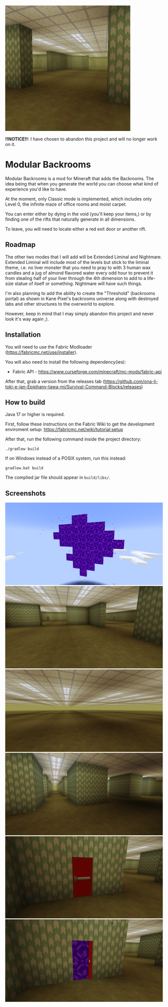 ![icon](icon-400x400.png)

**!!NOTICE!!:** I have chosen to abandon this project and will no longer work on it.

# Modular Backrooms

Modular Backrooms is a mod for Mineraft that adds the Backrooms. The idea being
that when you generate the world you can choose what kind of experience you'd
like to have.

At the moment, only Classic mode is implemented, which includes only Level 0,
the infinite maze of office rooms and moist carpet.

You can enter either by dying in the void (you'll keep your items,) or by
finding one of the rifts that naturally generate in all dimensions.

To leave, you will need to locate either a red exit door or another rift.

## Roadmap

The other two modes that I will add will be Extended Liminal and Nightmare.
Extended Liminal will include most of the levels but stick to the liminal theme,
i.e. no liver monster that you need to pray to with 3 human wax candles and a
jug of almond flavored water every odd hour to prevent it from stealing half of
your liver through the 4th dimension to add to a life-size statue of itself or
something. Nightmare will have such things.

I'm also planning to add the ability to create the "Threshold" (backrooms
portal) as shown in Kane Pixel's backrooms universe along with destroyed labs
and other structures to the overworld to explore.

However, keep in mind that I may simply abandon this project and never look it's
way again ;).

## Installation

You will need to use the Fabric Modloader (https://fabricmc.net/use/installer).

You will also need to install the following dependency(ies):
- Fabric API - https://www.curseforge.com/minecraft/mc-mods/fabric-api

After that, grab a version from the releases tab
(https://github.com/ona-li-toki-e-jan-Epiphany-tawa-mi/Survival-Command-Blocks/releases)

## How to build

Java 17 or higher is required.

First, follow these instructions on the Fabric Wiki to get the development
enviroment setup: https://fabricmc.net/wiki/tutorial:setup

After that, run the following command inside the project directory:

```console
./gradlew build
```

If on Windows instead of a POSIX system, run this instead:

```console
gradlew.bat build
```

The complied jar file should appear in `build/libs/`.

## Screenshots

![a rift](screenshots/rift.png)
![office rooms](screenshots/office_rooms.png)
![an open space](screenshots/open_space.png)
![pillars](screenshots/pillars.png)
![an exit door](screenshots/exit_door.png)
![an open exit door](screenshots/exit_door_open.png)
